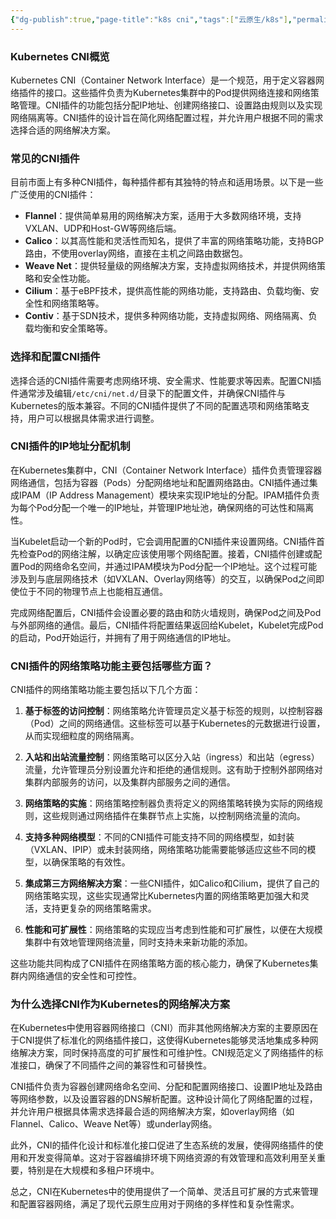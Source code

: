 ```yaml
---
{"dg-publish":true,"page-title":"k8s cni","tags":["云原生/k8s"],"permalink":"/云原生/k8s/cni/","dgPassFrontmatter":true}
---
```




### Kubernetes CNI概览

Kubernetes CNI（Container Network Interface）是一个规范，用于定义容器网络插件的接口。这些插件负责为Kubernetes集群中的Pod提供网络连接和网络策略管理。CNI插件的功能包括分配IP地址、创建网络接口、设置路由规则以及实现网络隔离等。CNI插件的设计旨在简化网络配置过程，并允许用户根据不同的需求选择合适的网络解决方案。 

### 常见的CNI插件

目前市面上有多种CNI插件，每种插件都有其独特的特点和适用场景。以下是一些广泛使用的CNI插件：
- **Flannel**：提供简单易用的网络解决方案，适用于大多数网络环境，支持VXLAN、UDP和Host-GW等网络后端。 
- **Calico**：以其高性能和灵活性而知名，提供了丰富的网络策略功能，支持BGP路由，不使用overlay网络，直接在主机之间路由数据包。 
- **Weave Net**：提供轻量级的网络解决方案，支持虚拟网络技术，并提供网络策略和安全性功能。 
- **Cilium**：基于eBPF技术，提供高性能的网络功能，支持路由、负载均衡、安全性和网络策略等。 
- **Contiv**：基于SDN技术，提供多种网络功能，支持虚拟网络、网络隔离、负载均衡和安全策略等。
### 选择和配置CNI插件

选择合适的CNI插件需要考虑网络环境、安全需求、性能要求等因素。配置CNI插件通常涉及编辑`/etc/cni/net.d/`目录下的配置文件，并确保CNI插件与Kubernetes的版本兼容。不同的CNI插件提供了不同的配置选项和网络策略支持，用户可以根据具体需求进行调整。 

### CNI插件的IP地址分配机制

在Kubernetes集群中，CNI（Container Network Interface）插件负责管理容器网络通信，包括为容器（Pods）分配网络地址和配置网络路由。CNI插件通过集成IPAM（IP Address Management）模块来实现IP地址的分配。IPAM插件负责为每个Pod分配一个唯一的IP地址，并管理IP地址池，确保网络的可达性和隔离性。

当Kubelet启动一个新的Pod时，它会调用配置的CNI插件来设置网络。CNI插件首先检查Pod的网络注解，以确定应该使用哪个网络配置。接着，CNI插件创建或配置Pod的网络命名空间，并通过IPAM模块为Pod分配一个IP地址。这个过程可能涉及到与底层网络技术（如VXLAN、Overlay网络等）的交互，以确保Pod之间即使位于不同的物理节点上也能相互通信。

完成网络配置后，CNI插件会设置必要的路由和防火墙规则，确保Pod之间及Pod与外部网络的通信。最后，CNI插件将配置结果返回给Kubelet，Kubelet完成Pod的启动，Pod开始运行，并拥有了用于网络通信的IP地址。

### CNI插件的网络策略功能主要包括哪些方面？

CNI插件的网络策略功能主要包括以下几个方面：

1.  **基于标签的访问控制**：网络策略允许管理员定义基于标签的规则，以控制容器（Pod）之间的网络通信。这些标签可以基于Kubernetes的元数据进行设置，从而实现细粒度的网络隔离。 
    
2.  **入站和出站流量控制**：网络策略可以区分入站（ingress）和出站（egress）流量，允许管理员分别设置允许和拒绝的通信规则。这有助于控制外部网络对集群内部服务的访问，以及集群内部服务之间的通信。 
    
3.  **网络策略的实施**：网络策略控制器负责将定义的网络策略转换为实际的网络规则，这些规则通过网络插件在集群节点上实施，以控制网络流量的流向。 
    
4.  **支持多种网络模型**：不同的CNI插件可能支持不同的网络模型，如封装（VXLAN、IPIP）或未封装网络，网络策略功能需要能够适应这些不同的模型，以确保策略的有效性。 
    
5.  **集成第三方网络解决方案**：一些CNI插件，如Calico和Cilium，提供了自己的网络策略实现，这些实现通常比Kubernetes内置的网络策略更加强大和灵活，支持更复杂的网络策略需求。 
    
6.  **性能和可扩展性**：网络策略的实现应当考虑到性能和可扩展性，以便在大规模集群中有效地管理网络流量，同时支持未来新功能的添加。 
    

这些功能共同构成了CNI插件在网络策略方面的核心能力，确保了Kubernetes集群内网络通信的安全性和可控性。



### 为什么选择CNI作为Kubernetes的网络解决方案

在Kubernetes中使用容器网络接口（CNI）而非其他网络解决方案的主要原因在于CNI提供了标准化的网络插件接口，这使得Kubernetes能够灵活地集成多种网络解决方案，同时保持高度的可扩展性和可维护性。CNI规范定义了网络插件的标准接口，确保了不同插件之间的兼容性和可替换性。 

CNI插件负责为容器创建网络命名空间、分配和配置网络接口、设置IP地址及路由等网络参数，以及设置容器的DNS解析配置。这种设计简化了网络配置的过程，并允许用户根据具体需求选择最合适的网络解决方案，如overlay网络（如Flannel、Calico、Weave Net等）或underlay网络。 

此外，CNI的插件化设计和标准化接口促进了生态系统的发展，使得网络插件的使用和开发变得简单。这对于容器编排环境下网络资源的有效管理和高效利用至关重要，特别是在大规模和多租户环境中。 

总之，CNI在Kubernetes中的使用提供了一个简单、灵活且可扩展的方式来管理和配置容器网络，满足了现代云原生应用对于网络的多样性和复杂性需求。
